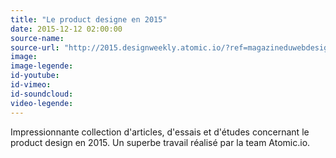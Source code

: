 ```yaml
---
title: "Le product designe en 2015"
date: 2015-12-12 02:00:00
source-name:
source-url: "http://2015.designweekly.atomic.io/?ref=magazineduwebdesign"
image:
image-legende:
id-youtube:
id-vimeo:
id-soundcloud:
video-legende:
---
```

Impressionnante collection d'articles, d'essais et d'études concernant le product design en 2015. Un superbe travail réalisé par la team Atomic.io.
